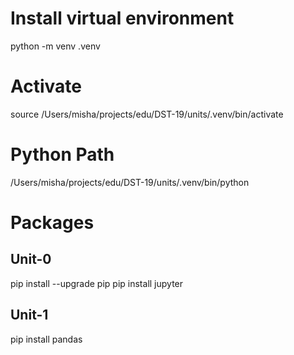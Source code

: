 # Install virtual environment
python -m venv .venv

# Activate
source /Users/misha/projects/edu/DST-19/units/.venv/bin/activate

# Python Path
/Users/misha/projects/edu/DST-19/units/.venv/bin/python

# Packages
## Unit-0
pip install --upgrade pip
pip install jupyter

## Unit-1
pip install pandas